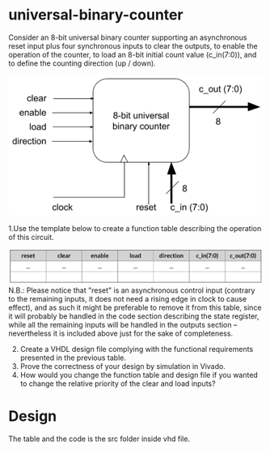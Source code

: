 # universal-binary-counter
Consider an 8-bit universal binary counter supporting an asynchronous reset input plus four synchronous inputs to clear the outputs, to enable the operation of the counter, to load an 8-bit initial count value (c_in(7:0)), and to define the counting direction (up / down).

![Repo List](question/UnivBinCount.png)

1.Use the template below to create a function table describing the operation of this circuit.

![Repo List](question/UnivBinCountTable.png)
N.B.: Please notice that "reset" is an asynchronous control input (contrary to the remaining inputs, it does not need a rising edge in clock to cause effect), and as such it might be preferable to remove it from this table, since it will probably be handled in the code section describing the state register, while all the remaining inputs will be handled in the outputs section – nevertheless it is included above just for the sake of completeness.

2. Create a VHDL design file complying with the functional requirements presented in the previous table.
3. Prove the correctness of your design by simulation in Vivado.
4. How would you change the function table and design file if you wanted to change the relative priority of the clear and load inputs?
 
# Design
The table and the code is the src folder inside vhd file.
